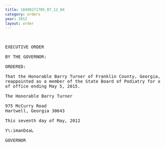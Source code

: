 ```yaml
---
title: 18490271705_07_12_04
category: orders
year: 2012
layout: order
---
```


<pre> 

EXECUTIVE ORDER

BY THE GOVERNOR:

ORDERED:

That the Honorable Barry Turner of Franklin County, Georgia, is
reappointed as a member of the State Board of Podiatry for a term
of office ending May 5, 2015.

The Honorable Barry Turner

975 McCurry Road
Hartwell, Georgia 30643

This seventh day of May, 2012

Y\:imanD¢aL

GOVERNOR

</pre>
